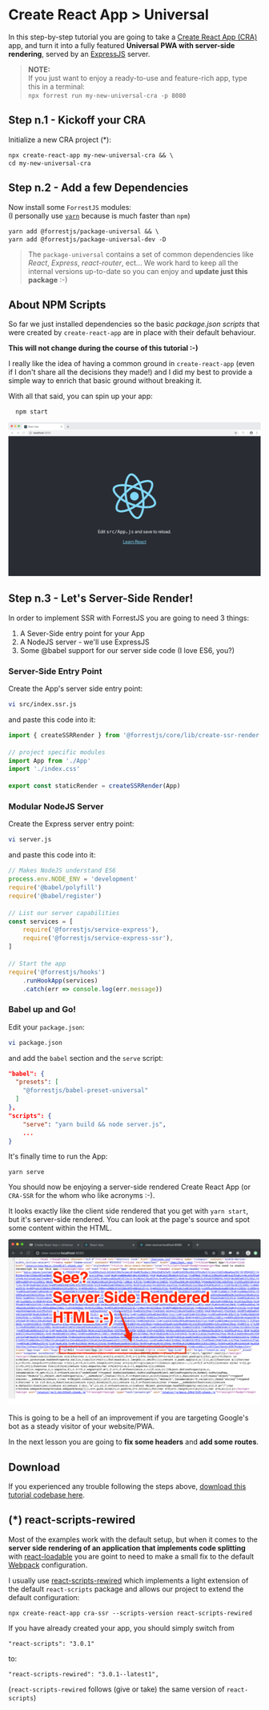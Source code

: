 # Create React App > Universal

In this step-by-step tutorial you are going to take a 
[Create React App (CRA)](https://facebook.github.io/create-react-app/)
app, and turn it into a fully featured 
**Universal PWA with server-side rendering**,
served by an [ExpressJS](https://expressjs.com) server.

> **NOTE:**<br>
> If you just want to enjoy a ready-to-use and feature-rich app, type this in a terminal:<br>
> `npx forrest run my-new-universal-cra -p 8080`
>

## Step n.1 - Kickoff your CRA

Initialize a new CRA project (*):

    npx create-react-app my-new-universal-cra && \
    cd my-new-universal-cra

## Step n.2 - Add a few Dependencies

Now install some `ForrestJS` modules:<br>
(I personally use [`yarn`](https://yarnpkg.com) because is much faster than `npm`)

    yarn add @forrestjs/package-universal && \
    yarn add @forrestjs/package-universal-dev -D

> The `package-universal` contains a set of common dependencies like _React_, _Express_,
> _react-router_, ect... We work hard to keep all the internal versions up-to-date
> so you can enjoy and **update just this package** :-)

## About NPM Scripts

So far we just installed dependencies so the basic _package.json scripts_ that were created 
by `create-react-app` are in place with their default behaviour.

**This will not change during the course of this tutorial :-)**

I really like the idea of having a common ground in `create-react-app` (even if I
don't share all the decisions they made!) and I did my best to provide a simple
way to enrich that basic ground without breaking it.

With all that said, you can spin up your app:

      npm start

![npm start - output](../images/react-ssr__start.png)

## Step n.3 - Let's Server-Side Render!

In order to implement SSR with ForrestJS you are going to need 3 things:

1. A Sever-Side entry point for your App
2. A NodeJS server - we'll use ExpressJS
3. Some @babel support for our server side code (I love ES6, you?)

### Server-Side Entry Point

Create the App's server side entry point:

```bash
vi src/index.ssr.js
```

and paste this code into it:

```js
import { createSSRRender } from '@forrestjs/core/lib/create-ssr-render'

// project specific modules
import App from './App'
import './index.css'

export const staticRender = createSSRRender(App)
```

### Modular NodeJS Server

Create the Express server entry point:

```bash
vi server.js
```

and paste this code into it:

```js
// Makes NodeJS understand ES6
process.env.NODE_ENV = 'development'
require('@babel/polyfill')
require('@babel/register')

// List our server capabilities
const services = [
    require('@forrestjs/service-express'),
    require('@forrestjs/service-express-ssr'),
]

// Start the app
require('@forrestjs/hooks')
    .runHookApp(services)
    .catch(err => console.log(err.message))
```

### Babel up and Go!

Edit your `package.json`:

```bash
vi package.json
```

and add the `babel` section and the `serve` script:

```json
"babel": {
  "presets": [
    "@forrestjs/babel-preset-universal"
  ]
},
"scripts": {
    "serve": "yarn build && node server.js",
    ...
}
```

It's finally time to run the App:

    yarn serve

You should now be enjoying a server-side rendered Create React App (or `CRA-SSR` for the whom who
like acronyms :-).

It looks exactly like the client side rendered that you get with `yarn start`, but it's
server-side rendered. You can look at the page's source and spot some content within the HTML.

![npm serve - output](../images/react-ssr__html.png)

This is going to be a hell of an improvement if you are targeting Google's bot as a steady
visitor of your website/PWA.

In the next lesson you are going to **fix some headers** and **add some routes**.

## Download

If you experienced any trouble following the steps above, 
[download this tutorial codebase here](../downloads/cra-ssr.zip).

## (*) react-scripts-rewired

Most of the examples work with the default setup, but when it comes to
the **server side rendering of an application that implements code splitting** with
[react-loadable](https://github.com/jamiebuilds/react-loadable) you are goint to
need to make a small fix to the default [Webpack](https://webpack.js.org/) configuration.

I usually use [react-scripts-rewired](https://www.npmjs.com/package/react-scripts-rewired)
which implements a light extension of the default `react-scripts` package and allows
our project to extend the default configuration:

    npx create-react-app cra-ssr --scripts-version react-scripts-rewired

If you have already created your app, you should simply switch from

    "react-scripts": "3.0.1"

to:

    "react-scripts-rewired": "3.0.1--latest1",

(`react-scripts-rewired` follows (give or take) the same version of `react-scripts`)